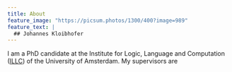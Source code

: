 ```yaml
---
title: About
feature_image: "https://picsum.photos/1300/400?image=989"
feature_text: |
  ## Johannes Kloibhofer
---
```


I am a PhD candidate at the Institute for Logic, Language and Computation ([ILLC](https://www.illc.uva.nl/)) of the University of Amsterdam. My supervisors are 
